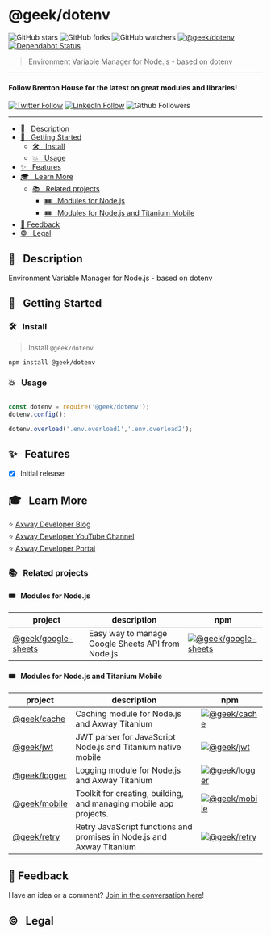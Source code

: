 # @geek/dotenv
![GitHub stars](https://img.shields.io/github/stars/brentonhouse/geek-dotenv?style=social)
![GitHub forks](https://img.shields.io/github/forks/brentonhouse/geek-dotenv?style=social)
![GitHub watchers](https://img.shields.io/github/watchers/brentonhouse/geek-dotenv?style=social)
[![@geek/dotenv](https://img.shields.io/npm/v/@geek/dotenv.png)](https://www.npmjs.com/package/@geek/dotenv)
[![Dependabot Status](https://api.dependabot.com/badges/status?host=github&repo=brentonhouse/geek-dotenv)](https://dependabot.com)


> Environment Variable Manager for Node.js - based on dotenv

---

#### Follow Brenton House for the latest on great modules and libraries!

[![Twitter Follow](https://img.shields.io/twitter/follow/brentonhouse?label=Follow%20%40brentonhouse%20on%20twitter&style=social)](https://twitter.com/brentonhouse)
[![LinkedIn Follow](https://img.shields.io/badge/LinkedIn-_Connect_with_%40brentonhouse_-blue?logo=linkedin&style=flat-square)](https://www.linkedin.com/in/brentonhouse/)
![Github Followers](https://img.shields.io/github/followers/brentonhouse?label=Follow%20%40brentonhouse%20on%20GitHub&style=social)

---

* [📓   &nbsp; Description](#--description)
* [🚀  &nbsp; Getting Started](#--getting-started)
	* [🛠️  &nbsp; Install](#️--install)
	* [💥 &nbsp; Usage](#--usage)
* [✨  &nbsp; Features](#--features)
* [🎓  &nbsp;  Learn More](#--learn-more)
	* [📚  &nbsp;  Related projects](#--related-projects)
		* [🎟️  &nbsp; Modules for Node.js](#️--modules-for-nodejs)
		* [🎟️  &nbsp; Modules for Node.js and Titanium Mobile](#️--modules-for-nodejs-and-titanium-mobile)
* [📣 Feedback](#-feedback)
* [©️  &nbsp; Legal](#️--legal)

## 📓   &nbsp; Description

Environment Variable Manager for Node.js - based on dotenv

## 🚀  &nbsp; Getting Started

### 🛠️  &nbsp; Install

> Install `@geek/dotenv`

```bash
npm install @geek/dotenv
```

### 💥 &nbsp; Usage

```JavaScript

const dotenv = require('@geek/dotenv');
dotenv.config();

dotenv.overload('.env.overload1','.env.overload2');

```

## ✨  &nbsp; Features

* [x] Initial release



## 🎓  &nbsp;  Learn More


⭐  [Axway Developer Blog](https://devblog.axway.com)   
⭐  [Axway Developer YouTube Channel](https://youtube.com/axwaydev)   
⭐  [Axway Developer Portal](https://developer.axway.com)    

### 📚  &nbsp;  Related projects

#### 🎟️  &nbsp; Modules for Node.js

| project  	|  description 	|  npm	|
|---	|---  |---	|
| [@geek/google-sheets](https://www.npmjs.com/package/@geek/google-sheets)  	| Easy way to manage Google Sheets API from Node.js  	| [![@geek/google-sheets](https://img.shields.io/npm/v/@geek/google-sheets.png)](https://www.npmjs.com/package/@geek/google-sheets)      |

#### 🎟️  &nbsp; Modules for Node.js and Titanium Mobile

| project  	|  description 	|  npm	|
|---	|---  |---	|
| [@geek/cache](https://www.npmjs.com/package/@geek/cache)  	| Caching module for Node.js and Axway Titanium  	| [![@geek/cache](https://img.shields.io/npm/v/@geek/cache.png)](https://www.npmjs.com/package/@geek/cache)      |
|  [@geek/jwt](https://www.npmjs.com/package/@geek/jwt) 	| JWT parser for JavaScript Node.js and Titanium native mobile  |  [![@geek/jwt](https://img.shields.io/npm/v/@geek/jwt.png)](https://www.npmjs.com/package/@geek/jwt)     |
|  [@geek/logger](https://www.npmjs.com/package/@geek/logger) 	| Logging module for Node.js and Axway Titanium  |   [![@geek/logger](https://img.shields.io/npm/v/@geek/logger.png)](https://www.npmjs.com/package/@geek/logger)        |
| [@geek/mobile](https://www.npmjs.com/package/@geek/mobile)  	| Toolkit for creating, building, and managing mobile app projects.  	| [![@geek/mobile](https://img.shields.io/npm/v/@geek/mobile.png)](https://www.npmjs.com/package/@geek/mobile)    	|
|  [@geek/retry](https://www.npmjs.com/package/@geek/retry) 	| Retry JavaScript functions and promises in Node.js and Axway Titanium  |   [![@geek/retry](https://img.shields.io/npm/v/@geek/retry.png)](https://www.npmjs.com/package/@geek/retry)        |



## 📣 Feedback

Have an idea or a comment?  [Join in the conversation here](https://github.com/brentonhouse/geek-dotenv/issues)! 


## ©️  &nbsp; Legal
